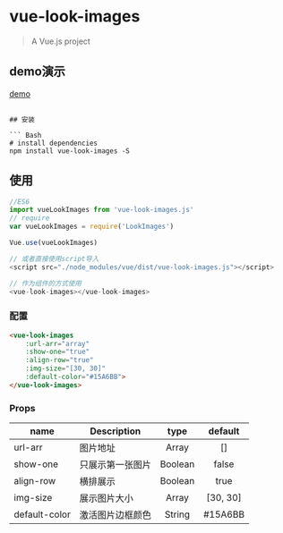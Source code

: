 # vue-look-images

> A Vue.js project


## demo演示

[demo](https://blryli.github.io/vue-look-images/)
```

## 安装

``` Bash
# install dependencies
npm install vue-look-images -S
```

## 使用

```js
//ES6
import vueLookImages from 'vue-look-images.js'
// require
var vueLookImages = require('LookImages')

Vue.use(vueLookImages)

// 或者直接使用script导入
<script src="./node_modules/vue/dist/vue-look-images.js"></script>

// 作为组件的方式使用
<vue-look-images></vue-look-images>
```

### 配置

```html
<vue-look-images
	:url-arr="array"
	:show-one="true"
	:align-row="true"
	:img-size="[30, 30]"
	:default-color="#15A6BB">
</vue-look-images>
```

### Props

|    name    |    Description   |   type   |default|
| -----------------  | ---------------- | :--------: | :----------: |
| url-arr       | 图片地址 |Array| []
| show-one        | 只展示第一张图片 |Boolean | false
| align-row        | 横排展示 |Boolean | true
| img-size        | 展示图片大小 |Array | [30, 30]
| default-color        | 激活图片边框颜色 |String | #15A6BB
